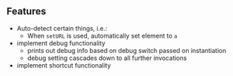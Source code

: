## Features

- Auto-detect certain things, i.e.:
    - When `setURL` is used, automatically set element to `a`
- implement debug functionality
    - prints out debug info based on debug switch passed on instantiation
    - debug setting cascades down to all further invocations
- implement shortcut functionality